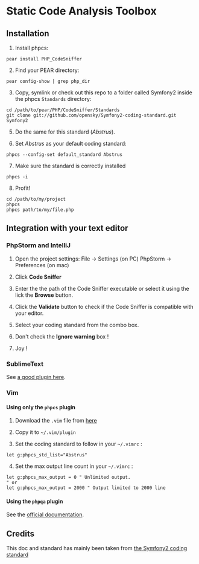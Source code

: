 Static Code Analysis Toolbox
============================

Installation
------------

1. Install phpcs:
```shell
pear install PHP_CodeSniffer
```

2. Find your PEAR directory:
```shell
pear config-show | grep php_dir
```

3. Copy, symlink or check out this repo to a folder called Symfony2 inside the
   phpcs `Standards` directory:
```shell
cd /path/to/pear/PHP/CodeSniffer/Standards
git clone git://github.com/opensky/Symfony2-coding-standard.git Symfony2
```

5. Do the same for this standard (*Abstrus*).

6. Set *Abstrus* as your default coding standard:
```shell
phpcs --config-set default_standard Abstrus
```

7. Make sure the standard is correctly installed
```shell
phpcs -i
```

8. Profit!
```shell
cd /path/to/my/project
phpcs
phpcs path/to/my/file.php
```

Integration with your text editor
---------------------------------

### PhpStorm and IntelliJ

1. Open the project settings:
File -> Settings (on PC)
PhpStorm -> Preferences (on mac)

2. Click **Code Sniffer**

3. Enter the the path of the Code Sniffer executable or select it using the lick the **Browse** button.

4. Click the **Validate** button to check if the Code Sniffer is compatible with your editor.

6. Select your coding standard from the combo box.

7. Don't check the **Ignore warning** box !

7. Joy !

### SublimeText

See [a good plugin here](http://www.soulbroken.co.uk/code/sublimephpcs/).

### Vim

#### Using only the `phpcs` plugin

1. Download the `.vim` file from [here](http://www.vim.org/scripts/script.php?script_id=3928)

2. Copy it to `~/.vim/plugin`

3. Set the coding standard to follow in your `~/.vimrc` :

```vim
let g:phpcs_std_list="Abstrus" 
```

4. Set the max output line count in your `~/.vimrc` :

```vim
let g:phpcs_max_output = 0 " Unlimited output. 
" or 
let g:phpcs_max_output = 2000 " Output limited to 2000 line 
```

#### Using the `phpqa` plugin

See the [official documentation](https://github.com/joonty/vim-phpqa).

Credits
-------

This doc and standard has mainly been taken from
[the Symfony2 coding standard](https://github.com/opensky/Symfony2-coding-standard)


